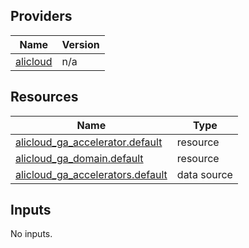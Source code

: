 <!-- BEGIN_TF_DOCS -->
## Providers

| Name | Version |
|------|---------|
| <a name="provider_alicloud"></a> [alicloud](#provider\_alicloud) | n/a |

## Resources

| Name | Type |
|------|------|
| [alicloud_ga_accelerator.default](https://registry.terraform.io/providers/hashicorp/alicloud/latest/docs/resources/ga_accelerator) | resource |
| [alicloud_ga_domain.default](https://registry.terraform.io/providers/hashicorp/alicloud/latest/docs/resources/ga_domain) | resource |
| [alicloud_ga_accelerators.default](https://registry.terraform.io/providers/hashicorp/alicloud/latest/docs/data-sources/ga_accelerators) | data source |

## Inputs

No inputs.
<!-- END_TF_DOCS -->    